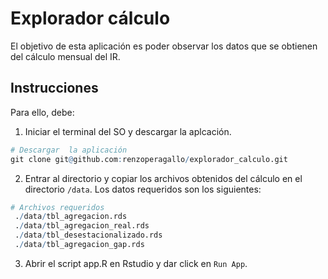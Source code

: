 
<!-- README.md is generated from README.Rmd. Please edit that file -->

# Explorador cálculo

<!-- badges: start -->
<!-- badges: end -->

El objetivo de esta aplicación es poder observar los datos que se
obtienen del cálculo mensual del IR.

## Instrucciones

Para ello, debe:

1.  Iniciar el terminal del SO y descargar la aplcación.

``` r
# Descargar  la aplicación
git clone git@github.com:renzoperagallo/explorador_calculo.git
```

2.  Entrar al directorio y copiar los archivos obtenidos del cálculo en
    el directorio `/data`. Los datos requeridos son los siguientes:

``` r
# Archivos requeridos
 ./data/tbl_agregacion.rds
 ./data/tbl_agregacion_real.rds
 ./data/tbl_desestacionalizado.rds
 ./data/tbl_agregacion_gap.rds
```

3.  Abrir el script app.R en Rstudio y dar click en `Run App`.
